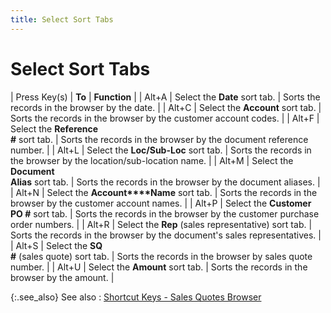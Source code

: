 ```yaml
---
title: Select Sort Tabs
---
```


# Select Sort Tabs


| Press Key(s) | **To** | **Function** |
| Alt+A | Select the **Date**  sort tab. | Sorts the records in the browser by the date. |
| Alt+C | Select the **Account**  sort tab. | Sorts the records in the browser by the customer account  codes. |
| Alt+F | Select the **Reference <br/> #** sort tab. | Sorts the records in the browser by the document reference  number. |
| Alt+L | Select the **Loc/Sub-Loc** sort tab. | Sorts the records in the browser by the location/sub-location  name. |
| Alt+M | Select the **Document <br/> Alias** sort tab. | Sorts the records in the browser by the document aliases. |
| Alt+N | Select the **Account****Name** sort tab. | Sorts the records in the browser by the customer account  names. |
| Alt+P | Select the **Customer <br/> PO #** sort tab. | Sorts the records in the browser by the customer purchase  order numbers. |
| Alt+R | Select the **Rep**  (sales representative) sort tab. | Sorts the records in the browser by the document's sales  representatives. |
| Alt+S | Select the **SQ <br/> #** (sales quote) sort tab. | Sorts the records in the browser by sales quote number. |
| Alt+U | Select the **Amount**  sort tab. | Sorts the records in the browser by the amount. |



{:.see_also}
See also
: [Shortcut  Keys - Sales Quotes Browser]({{site.sp_baseurl}}/navigation/sales-browsers/sales-quotes-browser/short_cut_keys_sales_quotes_browser.html)
